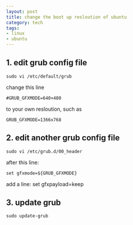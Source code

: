 ```yaml
--- 
layout: post
title: change the boot up resloution of ubuntu
category: tech
tags: 
- linux
- ubuntu
---
```

## 1. edit grub config file

	sudo vi /etc/default/grub

change this line

	#GRUB_GFXMODE=640×480

to your own resloution, such as

	GRUB_GFXMODE=1366x768

## 2. edit another grub config file

	sudo vi /etc/grub.d/00_header

after this line:

	set gfxmode=${GRUB_GFXMODE}

add a line:
	set gfxpayload=keep

## 3. update grub

	sudo update-grub

